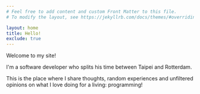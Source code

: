```yaml
---
# Feel free to add content and custom Front Matter to this file.
# To modify the layout, see https://jekyllrb.com/docs/themes/#overriding-theme-defaults

layout: home
title: Hello!
exclude: true
---
```


Welcome to my site!

I'm a software developer who splits his time between Taipei and Rotterdam.

This is the place where I share thoughts, random experiences and unfiltered opinions on what I love doing for a living: programming!
